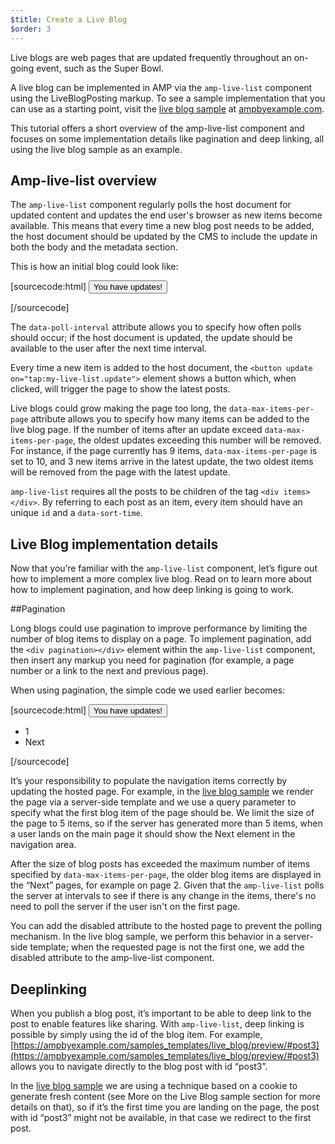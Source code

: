 ```yaml
---
$title: Create a Live Blog
$order: 3
---
```

Live blogs are web pages that are updated frequently throughout an on-going event, such as the Super Bowl.

A live blog can be implemented in AMP via the `amp-live-list` component using the LiveBlogPosting markup. To see a sample implementation that you can use as a starting point, visit the [live blog sample](https://www.ampbyexample.com/samples_templates/live_blog/) at [ampbyexample.com](https://www.ampbyexample.com).

This tutorial offers a short overview of the amp-live-list component and focuses on some implementation details like pagination and deep linking, all using the live blog sample as an example.

## Amp-live-list overview

The `amp-live-list` component regularly polls the host document for updated content and updates the end user's browser as new items become available. This means that every time a new blog post needs to be added, the host document should be updated by the CMS to include the update in both the body and the metadata section.

This is how an initial blog could look like:

[sourcecode:html]
<amp-live-list id="my-live-list" data-poll-interval="15000" data-max-items-per-page="5">
  <button update on="tap:my-live-list.update">You have updates!</button>
  <div items></div>
</amp-live-list>
[/sourcecode]

The `data-poll-interval` attribute allows you to specify how often polls should occur; if the host document is updated, the update should be available to the user after the next time interval.

Every time a new item is added to the host document, the `<button update on="tap:my-live-list.update">` element shows a button which, when clicked, will trigger the page to show the latest posts.

Live blogs could grow making the page too long, the `data-max-items-per-page` attribute allows you to specify how many items can be added to the live blog page. If the number of items after an update exceed `data-max-items-per-page`, the oldest updates exceeding this number will be removed. For instance, if the page currently has 9 items, `data-max-items-per-page` is set to 10, and 3 new items arrive in the latest update, the two oldest items will be removed from the page with the latest update.

`amp-live-list` requires all the posts to be children of the tag `<div items></div>`. By referring to each post as an item, every item should have an unique `id` and a `data-sort-time`.

## Live Blog implementation details

Now that you’re familiar with the `amp-live-list` component, let’s figure out how to implement a more complex live blog. Read on to learn more about how to implement pagination, and how deep linking is going to work.

##Pagination

Long blogs could use pagination to improve performance by limiting the number of blog items to display on a page. To implement pagination, add the `<div pagination></div>` element within the `amp-live-list` component, then insert any markup you need for pagination (for example, a page number or a link to the next and previous page).

When using pagination, the simple code we used earlier becomes:

[sourcecode:html]
<amp-live-list id="my-live-list" data-poll-interval="15000" data-max-items-per-page="5">
  <button update on="tap:my-live-list.update">You have updates!</button>
  <div items></div>
  <div pagination>
  	<nav>
          <ul>
            <li>1</li>
      <li>Next</li>
          </ul>
        </nav>
   </div>
</amp-live-list>
[/sourcecode]

It’s your responsibility to populate the navigation items correctly by updating the hosted page. For example, in the [live blog sample](https://www.ampbyexample.com/samples_templates/live_blog/) we render the page via a server-side template and we use a query parameter to specify what the first blog item of the page should be. We limit the size of the page to 5 items, so if the server has generated more than 5 items, when a user lands on the main page it should show the Next element in the navigation area.

<amp-img src="/static/img/liveblog-pagination.jpg" alt="Live blog pagination" height="526" width="300"></amp-img>

After the size of blog posts has exceeded the maximum number of items specified by `data-max-items-per-page`, the older blog items are displayed in the “Next” pages, for example on page 2. Given that the `amp-live-list` polls the server at intervals to see if there is any change in the items, there's no need to poll the server if the user isn't on the first page.

You can add the disabled attribute to  the hosted page to prevent the polling mechanism. In the live blog sample, we perform this behavior in  a server-side template; when the requested page is not the first one, we add the disabled attribute to the amp-live-list component.

## Deeplinking

When you publish a blog post, it’s important to be able to deep link to the post to enable features like sharing. With `amp-live-list`, deep linking is possible by simply using the id of the blog item. For example, [https://ampbyexample.com/samples_templates/live_blog/preview/#post3](https://ampbyexample.com/samples_templates/live_blog/preview/#post3) allows you to navigate directly to the blog post with id “post3”.

In the [live blog sample](https://www.ampbyexample.com/samples_templates/live_blog/) we are using a technique based on a cookie to generate fresh content (see More on the Live Blog sample section for more details on that), so if it’s the first time you are landing on the page, the post with id “post3” might not be available, in that case we redirect to the first post.
